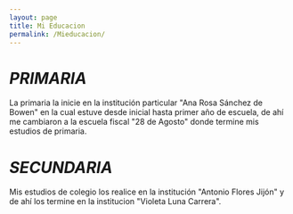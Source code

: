```yaml
---
layout: page
title: Mi Educacion
permalink: /Mieducacion/
---
```


# ***PRIMARIA***

La primaria la inicie en la institución particular "Ana Rosa Sánchez de Bowen" en la cual estuve desde inicial hasta primer año de escuela, de ahí me cambiaron a la escuela fiscal "28 de Agosto" donde termine mis estudios de primaria.


# *SECUNDARIA*

Mis estudios de colegio los realice en la institución "Antonio Flores Jijón" y de ahí los termine en la institucion "Violeta Luna Carrera".

